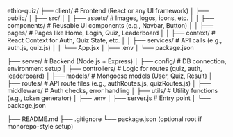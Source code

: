 ethio-quiz/
├── client/                 # Frontend (React or any UI framework)
│   ├── public/
│   ├── src/
│   │   ├── assets/         # Images, logos, icons, etc.
│   │   ├── components/     # Reusable UI components (e.g., Navbar, Button)
│   │   ├── pages/          # Pages like Home, Login, Quiz, Leaderboard
│   │   ├── context/        # React Context for Auth, Quiz State, etc.
│   │   ├── services/       # API calls (e.g., auth.js, quiz.js)
│   │   └── App.jsx
│   ├── .env
│   └── package.json

├── server/                 # Backend (Node.js + Express)
│   ├── config/             # DB connection, environment setup
│   ├── controllers/        # Logic for routes (quiz, auth, leaderboard)
│   ├── models/             # Mongoose models (User, Quiz, Result)
│   ├── routes/             # API route files (e.g., authRoutes.js, quizRoutes.js)
│   ├── middleware/         # Auth checks, error handling
│   ├── utils/              # Utility functions (e.g., token generator)
│   ├── .env
│   ├── server.js           # Entry point
│   └── package.json

├── README.md
├── .gitignore
└── package.json (optional root if monorepo-style setup)
